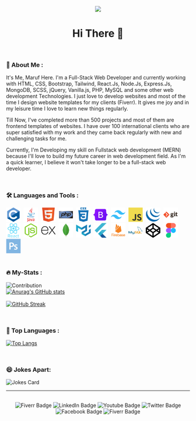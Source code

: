<div id="header" align="center">
  <img src="https://media.giphy.com/media/M9gbBd9nbDrOTu1Mqx/giphy.gif" width="300"/>
</div>

<h1 align="center">Hi There 👋</h1> 

<br>

### 🐼 About Me :

It's Me, Maruf Here. I'm a Full-Stack Web Developer and currently working with HTML, CSS, Bootstrap, Tailwind, React.Js, Node.Js, Express.Js, MongoDB,  SCSS, jQuery, Vanilla.js, PHP, MySQL and some other web development Technologies.  I just love to develop websites and most of the time I design website templates for my clients (Fiverr). It gives me joy and in my leisure time I love to learn new things regularly.

Till Now, I've completed more than 500 projects and most of them are frontend templates of websites. I have over 100 international clients who are super satisfied with my work and they came back regularly with new and challenging tasks for me.

Currently, I'm Developing my skill on Fullstack web development (MERN) because I'll love to build my future career in web development field. As I'm a quick learner, I believe it won't take longer to be a full-stack web developer.


<br>

### :hammer_and_wrench: Languages and Tools :
<div>
  <img src="https://github.com/devicons/devicon/blob/master/icons/c/c-original.svg" title="C" alt="C" width="40" height="40"/>&nbsp;
  <img src="https://github.com/devicons/devicon/blob/master/icons/java/java-original-wordmark.svg" title="Java" alt="Java" width="40" height="40"/>&nbsp;
   <img src="https://github.com/devicons/devicon/blob/master/icons/html5/html5-original.svg" title="HTML5" alt="HTML" width="40" height="40"/>&nbsp;
   <img src="https://github.com/devicons/devicon/blob/master/icons/php/php-original.svg" title="PHP" alt="PHP" width="40" height="40"/>&nbsp;
  <img src="https://github.com/devicons/devicon/blob/master/icons/css3/css3-plain-wordmark.svg"  title="CSS3" alt="CSS" width="40" height="40"/>&nbsp;
  <img src="https://github.com/devicons/devicon/blob/master/icons/bootstrap/bootstrap-original.svg"  title="Bootstrap" alt="Bootstrap" width="40" height="40"/>&nbsp;
   <img src="https://github.com/devicons/devicon/blob/master/icons/tailwindcss/tailwindcss-plain.svg"  title="Tailwind" alt="Tailwind CSS" width="40" height="40"/>&nbsp;
  <img src="https://github.com/devicons/devicon/blob/master/icons/javascript/javascript-original.svg" title="JavaScript" alt="JavaScript" width="40" height="40"/>&nbsp;
  <img src="https://github.com/devicons/devicon/blob/master/icons/jquery/jquery-original.svg" title="jQuery" alt="jQuery" width="40" height="40"/>&nbsp;
  <img src="https://github.com/devicons/devicon/blob/master/icons/git/git-original-wordmark.svg" title="Git" **alt="Git" width="40" height="40"/>&nbsp;
  <img src="https://github.com/devicons/devicon/blob/master/icons/react/react-original-wordmark.svg" title="React" alt="React" width="40" height="40"/>&nbsp;
  <img src="https://github.com/devicons/devicon/blob/master/icons/nodejs/nodejs-original.svg" title="Node" alt="Node" width="40" height="40"/>&nbsp;
  <img src="https://github.com/devicons/devicon/blob/master/icons/express/express-original.svg" title="Express" alt="Express" width="40" height="40"/>&nbsp;
  <img src="https://github.com/devicons/devicon/blob/master/icons/mongodb/mongodb-original.svg" title="Mongodb" alt="Mongodb" width="40" height="40"/>&nbsp;
  <img src="https://github.com/devicons/devicon/blob/master/icons/materialui/materialui-original.svg" title="Material UI" alt="Material UI" width="40" height="40"/>&nbsp;
  <img src="https://github.com/devicons/devicon/blob/master/icons/flutter/flutter-original.svg" title="Flutter" alt="Flutter" width="40" height="40"/>&nbsp;
  <img src="https://github.com/devicons/devicon/blob/master/icons/firebase/firebase-plain-wordmark.svg" title="Firebase" alt="Firebase" width="40" height="40"/>&nbsp;
  <img src="https://github.com/devicons/devicon/blob/master/icons/mysql/mysql-original-wordmark.svg" title="MySQL"  alt="MySQL" width="40" height="40"/>&nbsp;
  <img src="https://github.com/devicons/devicon/blob/master/icons/codepen/codepen-plain.svg" title="Codepen"  alt="Codepen" width="40" height="40"/>&nbsp;
  <img src="https://github.com/devicons/devicon/blob/master/icons/figma/figma-original.svg" title="Figma"  alt="Figma" width="40" height="40"/>&nbsp;
  <img src="https://github.com/devicons/devicon/blob/master/icons/photoshop/photoshop-plain.svg" title="Photoshop"  alt="Photoshop" width="40" height="40"/>&nbsp;
  
  
</div>

<br>


### 🔥 My-Stats :
![Contribution](https://activity-graph.herokuapp.com/graph?username=marufalaslam&theme=react-dark&hide_border=true&area=true) <br>
[![Anurag's GitHub stats](https://github-readme-stats.vercel.app/api?username=marufalaslam&show_icons=true&theme=radical)](https://github.com/anuraghazra/github-readme-stats) <br> <br>
[![GitHub Streak](http://github-readme-streak-stats.herokuapp.com?user=marufalaslam&theme=dark&background=000000)](https://git.io/streak-stats)

<br>

### 🥇 Top Languages :
[![Top Langs](https://github-readme-stats.vercel.app/api/top-langs/?username=marufalaslam&layout=compact&theme=vision-friendly-dark&width=100%)](https://github.com/anuraghazra/github-readme-stats)

<br>

### 😄 Jokes Apart:
<img src="https://readme-jokes.vercel.app/api" alt="Jokes Card" />


<hr>
<br>
<div id="badges" align="center">
   <a href="https://www.fiverr.com/webdevmaruf" style="text-decoration: none" target="_blank">
    <img src="https://img.shields.io/badge/Fiverr-darkgreen?style=for-the-badge&logo=fiverr&logoColor=white" alt="Fiverr Badge"/>
   </a>
  <a href="https://www.linkedin.com/in/marufalaslam/" style="text-decoration: none"  target="_blank">
  <img src="https://img.shields.io/badge/LinkedIn-blue?style=for-the-badge&logo=linkedin&logoColor=white" alt="LinkedIn Badge"/>
  </a>
  <a href="https://www.youtube.com/channel/UCDfNN-QPWQVfme71ORI26IA" style="text-decoration: none"  target="_blank">
  <img src="https://img.shields.io/badge/YouTube-red?style=for-the-badge&logo=youtube&logoColor=white" alt="Youtube Badge"/>
  </a>
  <a href="https://twitter.com/Maruf23350252" style="text-decoration: none"  target="_blank">
  <img src="https://img.shields.io/badge/Twitter-blue?style=for-the-badge&logo=twitter&logoColor=white" alt="Twitter Badge"/>
  </a>
  <a href="https://www.facebook.com/marufalaslam/" style="text-decoration: none"  target="_blank">
    <img src="https://img.shields.io/badge/Facebook-blue?style=for-the-badge&logo=facebook&logoColor=white" alt="Facebook Badge"/>
   </a>
 
   <a href="https://www.instagram.com/captain_potatoo" style="text-decoration: none"  target="_blank">
    <img src="https://img.shields.io/badge/Instagram-red?style=for-the-badge&logo=instagram&logoColor=white" alt="Fiverr Badge"/>
   </a>
   <br>
</div>
